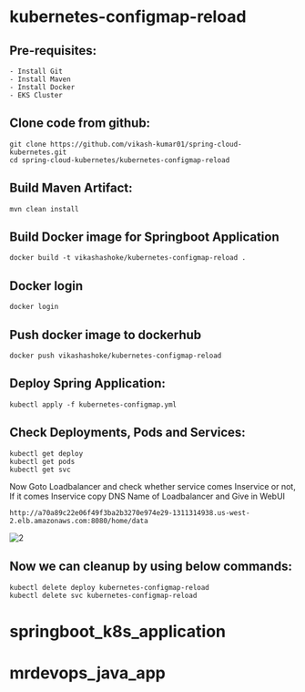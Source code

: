 # kubernetes-configmap-reload

## Pre-requisites:

    - Install Git
    - Install Maven
    - Install Docker
    - EKS Cluster

## Clone code from github:

    git clone https://github.com/vikash-kumar01/spring-cloud-kubernetes.git
    cd spring-cloud-kubernetes/kubernetes-configmap-reload

## Build Maven Artifact:

    mvn clean install

## Build Docker image for Springboot Application

    docker build -t vikashashoke/kubernetes-configmap-reload .

## Docker login

    docker login

## Push docker image to dockerhub

    docker push vikashashoke/kubernetes-configmap-reload

## Deploy Spring Application:

    kubectl apply -f kubernetes-configmap.yml

## Check Deployments, Pods and Services:

    kubectl get deploy
    kubectl get pods
    kubectl get svc

Now Goto Loadbalancer and check whether service comes Inservice or not, If it comes Inservice copy DNS Name of Loadbalancer and Give in WebUI

    http://a70a89c22e06f49f3ba2b3270e974e29-1311314938.us-west-2.elb.amazonaws.com:8080/home/data

![2](https://user-images.githubusercontent.com/63221837/82123471-44f5f300-97b7-11ea-9d10-438cf9cc98a0.png)

## Now we can cleanup by using below commands:

    kubectl delete deploy kubernetes-configmap-reload
    kubectl delete svc kubernetes-configmap-reload

# springboot_k8s_application

# mrdevops_java_app
